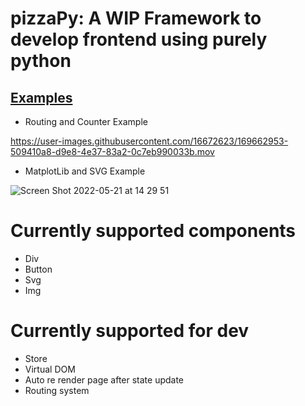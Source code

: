 # pizzaPy: A WIP Framework to develop frontend using purely python

## [Examples](https://github.com/gabssanto/pizzaPy/tree/main/pages)
* Routing and Counter Example

https://user-images.githubusercontent.com/16672623/169662953-509410a8-d9e8-4e37-83a2-0c7eb990033b.mov

* MatplotLib and SVG Example

![Screen Shot 2022-05-21 at 14 29 51](https://user-images.githubusercontent.com/16672623/169662890-70cd0dbe-ed14-4f9b-a840-9e9df8430d01.png)




# Currently supported components
* Div 
* Button
* Svg
* Img

# Currently supported for dev
* Store 
* Virtual DOM
* Auto re render page after state update
* Routing system
